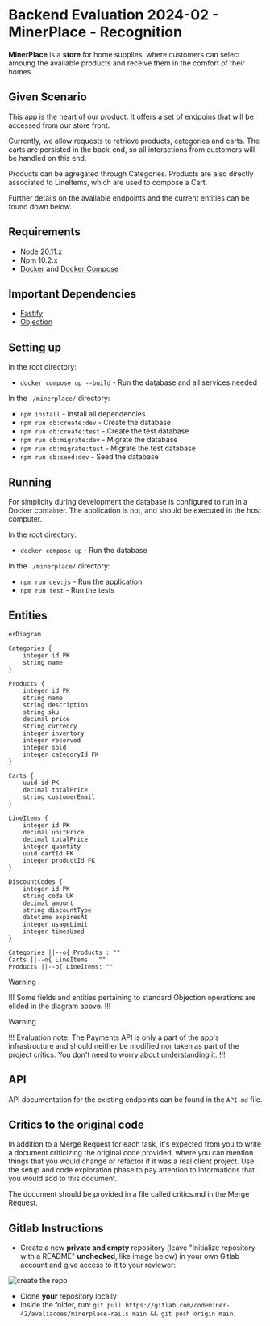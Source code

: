 # Backend Evaluation 2024-02 - MinerPlace - Recognition

**MinerPlace** is a **store** for home supplies, where customers can select amoung the available products and receive them in the comfort of their homes.

## Given Scenario

This app is the heart of our product. It offers a set of endpoins that will be accessed from our store front.

Currently, we allow requests to retrieve products, categories and carts. The carts are persisted in the back-end, so all interactions from customers will be handled on this end.

Products can be agregated through Categories. Products are also directly associated to LineItems, which are used to compose a Cart.

Further details on the available endpoints and the current entities can be found down below.

## Requirements

- Node 20.11.x
- Npm 10.2.x
- [Docker](https://docs.docker.com/get-docker/) and [Docker Compose](https://docs.docker.com/compose/install/)

## Important Dependencies

- [Fastify](https://fastify.dev/)
- [Objection](https://vincit.github.io/objection.js/)

## Setting up

In the root directory:
- `docker compose up --build` - Run the database and all services needed

In the `./minerplace/` directory:
- `npm install` - Install all dependencies
- `npm run db:create:dev` - Create the database
- `npm run db:create:test` - Create the test database
- `npm run db:migrate:dev` - Migrate the database
- `npm run db:migrate:test` - Migrate the test database
- `npm run db:seed:dev` - Seed the database

## Running

For simplicity during development the database is configured to run in a Docker container. The application is not, and should be executed in the host computer.

In the root directory:

- `docker compose up` - Run the database

In the `./minerplace/` directory:

- `npm run dev:js` - Run the application
- `npm run test` - Run the tests

## Entities

```mermaid
erDiagram

Categories {
    integer id PK
    string name
}

Products {
    integer id PK
    string name
    string description
    string sku
    decimal price
    string currency
    integer inventory
    integer reserved
    integer sold
    integer categoryId FK
}

Carts {
    uuid id PK
    decimal totalPrice
    string customerEmail
}

LineItems {
    integer id PK
    decimal unitPrice
    decimal totalPrice
    integer quantity
    uuid cartId FK
    integer productId FK
}

DiscountCodes {
    integer id PK
    string code UK
    decimal amount
    string discountType
    datetime expiresAt
    integer usageLimit
    integer timesUsed
}

Categories ||--o{ Products : ""
Carts ||--o{ LineItems : ""
Products ||--o{ LineItems: ""

```

> [!WARNING]
> !!! Some fields and entities pertaining to standard Objection operations are elided in the diagram above. !!!

> [!WARNING]
> !!! Evaluation note: The Payments API is only a part of the app's infrastructure and should neither be modified nor taken as part of the project critics. You don't need to worry about understanding it. !!!

## API

API documentation for the existing endpoints can be found in the `API.md` file.

## Critics to the original code

In addition to a Merge Request for each task, it's expected from you to write a document criticizing the original code provided, where you can mention things that you would change or refactor if it was a real client project. Use the setup and code exploration phase to pay attention to informations that you would add to this document.

The document should be provided in a file called critics.md in the Merge Request.

## Gitlab Instructions

- Create a new **private and empty** repository (leave "Initialize repository with a README" **unchecked**, like image below) in your own Gitlab account and give access to it to your reviewer:

![create the repo](https://user-images.githubusercontent.com/4325587/173120718-16547fae-b507-496d-939b-7cf9a7950640.jpg)

- Clone **your** repository locally
- Inside the folder, run: `git pull https://gitlab.com/codeminer-42/avaliacoes/minerplace-rails main && git push origin main`.
